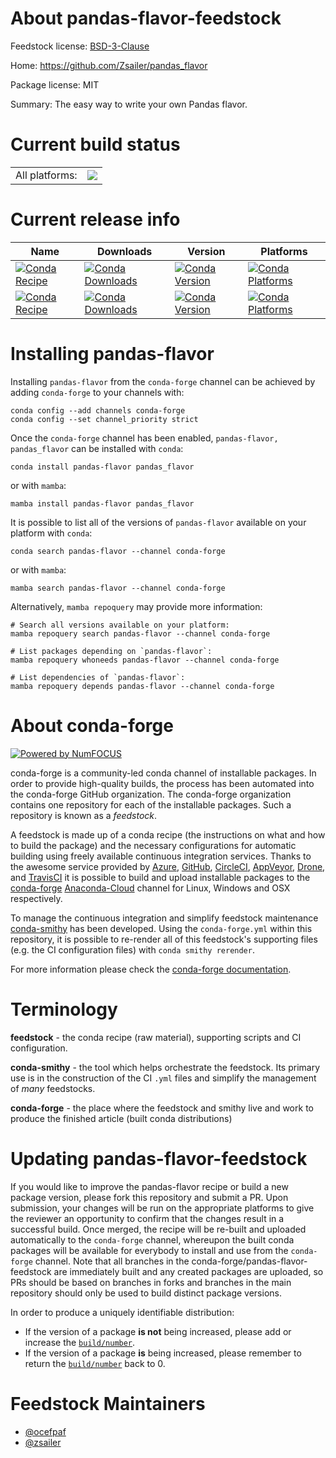About pandas-flavor-feedstock
=============================

Feedstock license: [BSD-3-Clause](https://github.com/conda-forge/pandas_flavor-feedstock/blob/main/LICENSE.txt)

Home: https://github.com/Zsailer/pandas_flavor

Package license: MIT

Summary: The easy way to write your own Pandas flavor.

Current build status
====================


<table><tr><td>All platforms:</td>
    <td>
      <a href="https://dev.azure.com/conda-forge/feedstock-builds/_build/latest?definitionId=4788&branchName=main">
        <img src="https://dev.azure.com/conda-forge/feedstock-builds/_apis/build/status/pandas_flavor-feedstock?branchName=main">
      </a>
    </td>
  </tr>
</table>

Current release info
====================

| Name | Downloads | Version | Platforms |
| --- | --- | --- | --- |
| [![Conda Recipe](https://img.shields.io/badge/recipe-pandas--flavor-green.svg)](https://anaconda.org/conda-forge/pandas-flavor) | [![Conda Downloads](https://img.shields.io/conda/dn/conda-forge/pandas-flavor.svg)](https://anaconda.org/conda-forge/pandas-flavor) | [![Conda Version](https://img.shields.io/conda/vn/conda-forge/pandas-flavor.svg)](https://anaconda.org/conda-forge/pandas-flavor) | [![Conda Platforms](https://img.shields.io/conda/pn/conda-forge/pandas-flavor.svg)](https://anaconda.org/conda-forge/pandas-flavor) |
| [![Conda Recipe](https://img.shields.io/badge/recipe-pandas_flavor-green.svg)](https://anaconda.org/conda-forge/pandas_flavor) | [![Conda Downloads](https://img.shields.io/conda/dn/conda-forge/pandas_flavor.svg)](https://anaconda.org/conda-forge/pandas_flavor) | [![Conda Version](https://img.shields.io/conda/vn/conda-forge/pandas_flavor.svg)](https://anaconda.org/conda-forge/pandas_flavor) | [![Conda Platforms](https://img.shields.io/conda/pn/conda-forge/pandas_flavor.svg)](https://anaconda.org/conda-forge/pandas_flavor) |

Installing pandas-flavor
========================

Installing `pandas-flavor` from the `conda-forge` channel can be achieved by adding `conda-forge` to your channels with:

```
conda config --add channels conda-forge
conda config --set channel_priority strict
```

Once the `conda-forge` channel has been enabled, `pandas-flavor, pandas_flavor` can be installed with `conda`:

```
conda install pandas-flavor pandas_flavor
```

or with `mamba`:

```
mamba install pandas-flavor pandas_flavor
```

It is possible to list all of the versions of `pandas-flavor` available on your platform with `conda`:

```
conda search pandas-flavor --channel conda-forge
```

or with `mamba`:

```
mamba search pandas-flavor --channel conda-forge
```

Alternatively, `mamba repoquery` may provide more information:

```
# Search all versions available on your platform:
mamba repoquery search pandas-flavor --channel conda-forge

# List packages depending on `pandas-flavor`:
mamba repoquery whoneeds pandas-flavor --channel conda-forge

# List dependencies of `pandas-flavor`:
mamba repoquery depends pandas-flavor --channel conda-forge
```


About conda-forge
=================

[![Powered by
NumFOCUS](https://img.shields.io/badge/powered%20by-NumFOCUS-orange.svg?style=flat&colorA=E1523D&colorB=007D8A)](https://numfocus.org)

conda-forge is a community-led conda channel of installable packages.
In order to provide high-quality builds, the process has been automated into the
conda-forge GitHub organization. The conda-forge organization contains one repository
for each of the installable packages. Such a repository is known as a *feedstock*.

A feedstock is made up of a conda recipe (the instructions on what and how to build
the package) and the necessary configurations for automatic building using freely
available continuous integration services. Thanks to the awesome service provided by
[Azure](https://azure.microsoft.com/en-us/services/devops/), [GitHub](https://github.com/),
[CircleCI](https://circleci.com/), [AppVeyor](https://www.appveyor.com/),
[Drone](https://cloud.drone.io/welcome), and [TravisCI](https://travis-ci.com/)
it is possible to build and upload installable packages to the
[conda-forge](https://anaconda.org/conda-forge) [Anaconda-Cloud](https://anaconda.org/)
channel for Linux, Windows and OSX respectively.

To manage the continuous integration and simplify feedstock maintenance
[conda-smithy](https://github.com/conda-forge/conda-smithy) has been developed.
Using the ``conda-forge.yml`` within this repository, it is possible to re-render all of
this feedstock's supporting files (e.g. the CI configuration files) with ``conda smithy rerender``.

For more information please check the [conda-forge documentation](https://conda-forge.org/docs/).

Terminology
===========

**feedstock** - the conda recipe (raw material), supporting scripts and CI configuration.

**conda-smithy** - the tool which helps orchestrate the feedstock.
                   Its primary use is in the construction of the CI ``.yml`` files
                   and simplify the management of *many* feedstocks.

**conda-forge** - the place where the feedstock and smithy live and work to
                  produce the finished article (built conda distributions)


Updating pandas-flavor-feedstock
================================

If you would like to improve the pandas-flavor recipe or build a new
package version, please fork this repository and submit a PR. Upon submission,
your changes will be run on the appropriate platforms to give the reviewer an
opportunity to confirm that the changes result in a successful build. Once
merged, the recipe will be re-built and uploaded automatically to the
`conda-forge` channel, whereupon the built conda packages will be available for
everybody to install and use from the `conda-forge` channel.
Note that all branches in the conda-forge/pandas-flavor-feedstock are
immediately built and any created packages are uploaded, so PRs should be based
on branches in forks and branches in the main repository should only be used to
build distinct package versions.

In order to produce a uniquely identifiable distribution:
 * If the version of a package **is not** being increased, please add or increase
   the [``build/number``](https://docs.conda.io/projects/conda-build/en/latest/resources/define-metadata.html#build-number-and-string).
 * If the version of a package **is** being increased, please remember to return
   the [``build/number``](https://docs.conda.io/projects/conda-build/en/latest/resources/define-metadata.html#build-number-and-string)
   back to 0.

Feedstock Maintainers
=====================

* [@ocefpaf](https://github.com/ocefpaf/)
* [@zsailer](https://github.com/zsailer/)

